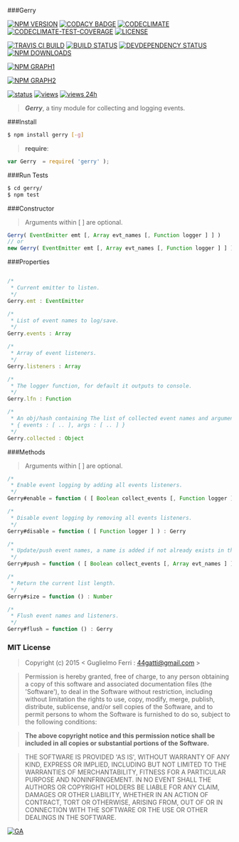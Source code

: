 ###Gerry

[![NPM VERSION](http://img.shields.io/npm/v/gerry.svg?style=flat)](https://www.npmjs.org/package/gerry)
[![CODACY BADGE](https://img.shields.io/codacy/b18ed7d95b0a4707a0ff7b88b30d3def.svg?style=flat)](https://www.codacy.com/public/44gatti/gerry)
[![CODECLIMATE](http://img.shields.io/codeclimate/github/rootslab/gerry.svg?style=flat)](https://codeclimate.com/github/rootslab/gerry)
[![CODECLIMATE-TEST-COVERAGE](https://img.shields.io/codeclimate/coverage/github/rootslab/gerry.svg?style=flat)](https://codeclimate.com/github/rootslab/gerry)
[![LICENSE](http://img.shields.io/badge/license-MIT-blue.svg?style=flat)](https://github.com/rootslab/gerry#mit-license)

[![TRAVIS CI BUILD](http://img.shields.io/travis/rootslab/gerry.svg?style=flat)](http://travis-ci.org/rootslab/gerry)
[![BUILD STATUS](http://img.shields.io/david/rootslab/gerry.svg?style=flat)](https://david-dm.org/rootslab/gerry)
[![DEVDEPENDENCY STATUS](http://img.shields.io/david/dev/rootslab/gerry.svg?style=flat)](https://david-dm.org/rootslab/gerry#info=devDependencies)
[![NPM DOWNLOADS](http://img.shields.io/npm/dm/gerry.svg?style=flat)](http://npm-stat.com/charts.html?package=gerry)

[![NPM GRAPH1](https://nodei.co/npm-dl/gerry.png)](https://nodei.co/npm/gerry/)

[![NPM GRAPH2](https://nodei.co/npm/gerry.png?downloads=true&downloadRank=true&stars=true)](https://nodei.co/npm/gerry/)

[![status](https://sourcegraph.com/api/repos/github.com/rootslab/gerry/.badges/status.png)](https://sourcegraph.com/github.com/rootslab/gerry)
[![views](https://sourcegraph.com/api/repos/github.com/rootslab/gerry/.counters/views.png)](https://sourcegraph.com/github.com/rootslab/gerry)
[![views 24h](https://sourcegraph.com/api/repos/github.com/rootslab/gerry/.counters/views-24h.png)](https://sourcegraph.com/github.com/rootslab/gerry)
> **_Gerry_**, a tiny module for collecting and logging events.

###Install

```bash
$ npm install gerry [-g]
```

> __require__:

```javascript
var Gerry  = require( 'gerry' );
```

###Run Tests

```bash
$ cd gerry/
$ npm test
```

###Constructor

> Arguments within [ ] are optional.

```javascript
Gerry( EventEmitter emt [, Array evt_names [, Function logger ] ] )
// or
new Gerry( EventEmitter emt [, Array evt_names [, Function logger ] ] )
```

###Properties

```javascript

/*
 * Current emitter to listen.
 */
Gerry.emt : EventEmitter

/*
 * List of event names to log/save.
 */
Gerry.events : Array

/*
 * Array of event listeners.
 */
Gerry.listeners : Array

/*
 * The logger function, for default it outputs to console.
 */
Gerry.lfn : Function

/*
 * An obj/hash containing The list of collected event names and arguments.
 * { events : [ .. ], args : [ .. ] }
 */
Gerry.collected : Object
```

###Methods

> Arguments within [ ] are optional.

```javascript
/*
 * Enable event logging by adding all events listeners.
 */
Gerry#enable = function ( [ Boolean collect_events [, Function logger ] ] ) : Gerry

/*
 * Disable event logging by removing all events listeners.
 */
Gerry#disable = function ( [ Function logger ] ) : Gerry

/*
 * Update/push event names, a name is added if not already exists in the list.
 */
Gerry#push = function ( [ Boolean collect_events [, Array evt_names ] ] ) : Number

/*
 * Return the current list length.
 */
Gerry#size = function () : Number

/*
 * Flush event names and listeners.
 */
Gerry#flush = function () : Gerry
```

### MIT License

> Copyright (c) 2015 &lt; Guglielmo Ferri : 44gatti@gmail.com &gt;

> Permission is hereby granted, free of charge, to any person obtaining
> a copy of this software and associated documentation files (the
> 'Software'), to deal in the Software without restriction, including
> without limitation the rights to use, copy, modify, merge, publish,
> distribute, sublicense, and/or sell copies of the Software, and to
> permit persons to whom the Software is furnished to do so, subject to
> the following conditions:

> __The above copyright notice and this permission notice shall be
> included in all copies or substantial portions of the Software.__

> THE SOFTWARE IS PROVIDED 'AS IS', WITHOUT WARRANTY OF ANY KIND,
> EXPRESS OR IMPLIED, INCLUDING BUT NOT LIMITED TO THE WARRANTIES OF
> MERCHANTABILITY, FITNESS FOR A PARTICULAR PURPOSE AND NONINFRINGEMENT.
> IN NO EVENT SHALL THE AUTHORS OR COPYRIGHT HOLDERS BE LIABLE FOR ANY
> CLAIM, DAMAGES OR OTHER LIABILITY, WHETHER IN AN ACTION OF CONTRACT,
> TORT OR OTHERWISE, ARISING FROM, OUT OF OR IN CONNECTION WITH THE
> SOFTWARE OR THE USE OR OTHER DEALINGS IN THE SOFTWARE.

[![GA](https://ga-beacon.appspot.com/UA-53998692-1/gerry/Readme?pixel)](https://github.com/igrigorik/ga-beacon)
